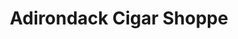 ---
title: "Adirondack Cigar Shoppe"
url: /saratoga-springs/adirondack-cigar-shoppe/
shop: tobacco
---
